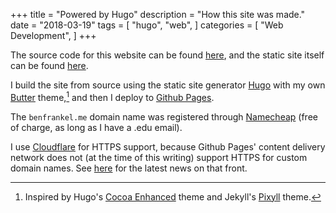 +++
title = "Powered by Hugo"
description = "How this site was made." 
date = "2018-03-19"
tags = [
    "hugo",
    "web",
]
categories = [
    "Web Development",
]
+++

The source code for this website can be found [here](https://github.com/benfrankel/my-portfolio), and the static site itself can be found [here](https://github.com/benfrankel/benfrankel.github.io).

I build the site from source using the static site generator [Hugo] with my own [Butter] theme,[^1] and then I deploy to [Github Pages].

The `benfrankel.me` domain name was registered through [Namecheap] \(free of charge, as long as I have a .edu email).

I use [Cloudflare] for HTTPS support, because Github Pages' content delivery network does not (at the time of this writing) support HTTPS for custom domain names. See [here](https://gist.github.com/coolaj86/e07d42f5961c68fc1fc8) for the latest news on that front.

[Hugo]: https://gohugo.io/
[Butter]: https://github.com/benfrankel/butter/
[Cocoa Enhanced]: https://github.com/mtn/cocoa-eh-hugo-theme/
[Pixyll]: https://github.com/johno/pixyll/
[Github Pages]: https://pages.github.com/
[Namecheap]: https://www.namecheap.com/
[Cloudflare]: https://www.cloudflare.com/

[^1]: Inspired by Hugo's [Cocoa Enhanced] theme and Jekyll's [Pixyll] theme.
